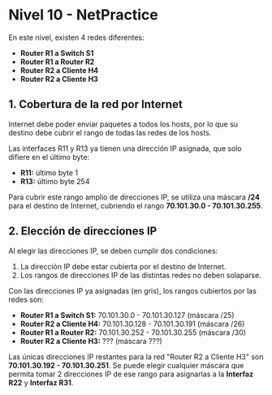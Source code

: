 # Nivel 10 - NetPractice

En este nivel, existen 4 redes diferentes:

- **Router R1 a Switch S1**
- **Router R1 a Router R2**
- **Router R2 a Cliente H4**
- **Router R2 a Cliente H3**

## 1. Cobertura de la red por Internet

Internet debe poder enviar paquetes a todos los hosts, por lo que su destino debe cubrir el rango de todas las redes de los hosts.

Las interfaces R11 y R13 ya tienen una dirección IP asignada, que solo difiere en el último byte:  
- **R11:** último byte 1  
- **R13:** último byte 254  

Para cubrir este rango amplio de direcciones IP, se utiliza una máscara **/24** para el destino de Internet, cubriendo el rango **70.101.30.0 - 70.101.30.255**.

## 2. Elección de direcciones IP

Al elegir las direcciones IP, se deben cumplir dos condiciones:

1. La dirección IP debe estar cubierta por el destino de Internet.
2. Los rangos de direcciones IP de las distintas redes no deben solaparse.

Con las direcciones IP ya asignadas (en gris), los rangos cubiertos por las redes son:

- **Router R1 a Switch S1:** 70.101.30.0 - 70.101.30.127 (máscara /25)
- **Router R2 a Cliente H4:** 70.101.30.128 - 70.101.30.191 (máscara /26)
- **Router R1 a Router R2:** 70.101.30.252 - 70.101.30.255 (máscara /30)
- **Router R2 a Cliente H3:** ??? (máscara ???)

Las únicas direcciones IP restantes para la red "Router R2 a Cliente H3" son **70.101.30.192 - 70.101.30.251**. Se puede elegir cualquier máscara que permita tomar 2 direcciones IP de ese rango para asignarlas a la **Interfaz R22** y **Interfaz R31**.
